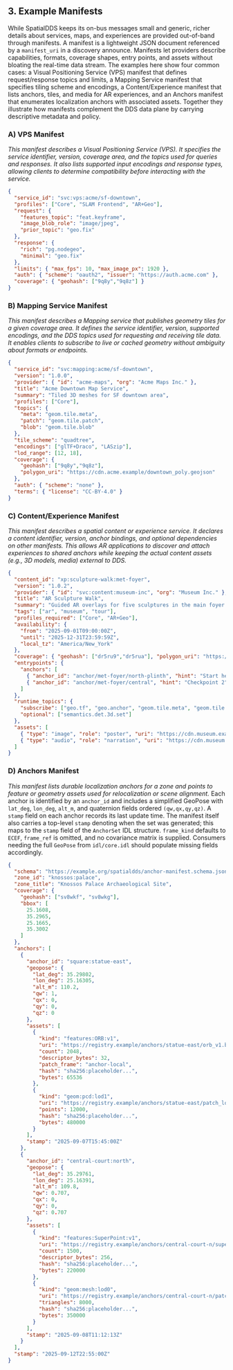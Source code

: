 ## **3. Example Manifests**

While SpatialDDS keeps its on-bus messages small and generic, richer details about services, maps, and experiences are provided out-of-band through manifests. A manifest is a lightweight JSON document referenced by a `manifest_uri` in a discovery announce. Manifests let providers describe capabilities, formats, coverage shapes, entry points, and assets without bloating the real-time data stream. The examples here show four common cases: a Visual Positioning Service (VPS) manifest that defines request/response topics and limits, a Mapping Service manifest that specifies tiling scheme and encodings, a Content/Experience manifest that lists anchors, tiles, and media for AR experiences, and an Anchors manifest that enumerates localization anchors with associated assets. Together they illustrate how manifests complement the DDS data plane by carrying descriptive metadata and policy.

### **A) VPS Manifest**

*This manifest describes a Visual Positioning Service (VPS). It specifies the service identifier, version, coverage area, and the topics used for queries and responses. It also lists supported input encodings and response types, allowing clients to determine compatibility before interacting with the service.*

```json
{
  "service_id": "svc:vps:acme/sf-downtown",
  "profiles": ["Core", "SLAM Frontend", "AR+Geo"],
  "request": {
    "features_topic": "feat.keyframe",
    "image_blob_role": "image/jpeg",
    "prior_topic": "geo.fix"
  },
  "response": {
    "rich": "pg.nodegeo",
    "minimal": "geo.fix"
  },
  "limits": { "max_fps": 10, "max_image_px": 1920 },
  "auth": { "scheme": "oauth2", "issuer": "https://auth.acme.com" },
  "coverage": { "geohash": ["9q8y","9q8z"] }
}
```

### **B) Mapping Service Manifest**

*This manifest describes a Mapping service that publishes geometry tiles for a given coverage area. It defines the service identifier, version, supported encodings, and the DDS topics used for requesting and receiving tile data. It enables clients to subscribe to live or cached geometry without ambiguity about formats or endpoints.*

```json
{
  "service_id": "svc:mapping:acme/sf-downtown",
  "version": "1.0.0",
  "provider": { "id": "acme-maps", "org": "Acme Maps Inc." },
  "title": "Acme Downtown Map Service",
  "summary": "Tiled 3D meshes for SF downtown area",
  "profiles": ["Core"],
  "topics": {
    "meta": "geom.tile.meta",
    "patch": "geom.tile.patch",
    "blob": "geom.tile.blob"
  },
  "tile_scheme": "quadtree",
  "encodings": ["glTF+Draco", "LASzip"],
  "lod_range": [12, 18],
  "coverage": {
    "geohash": ["9q8y","9q8z"],
    "polygon_uri": "https://cdn.acme.example/downtown_poly.geojson"
  },
  "auth": { "scheme": "none" },
  "terms": { "license": "CC-BY-4.0" }
}
```

### **C) Content/Experience Manifest**

*This manifest describes a spatial content or experience service. It declares a content identifier, version, anchor bindings, and optional dependencies on other manifests. This allows AR applications to discover and attach experiences to shared anchors while keeping the actual content assets (e.g., 3D models, media) external to DDS.*

```json
{
  "content_id": "xp:sculpture-walk:met-foyer",
  "version": "1.0.2",
  "provider": { "id": "svc:content:museum-inc", "org": "Museum Inc." },
  "title": "AR Sculpture Walk",
  "summary": "Guided AR overlays for five sculptures in the main foyer.",
  "tags": ["ar", "museum", "tour"],
  "profiles_required": ["Core", "AR+Geo"],
  "availability": {
    "from": "2025-09-01T09:00:00Z",
    "until": "2025-12-31T23:59:59Z",
    "local_tz": "America/New_York"
  },
  "coverage": { "geohash": ["dr5ru9","dr5rua"], "polygon_uri": "https://cdn.museum.example/foyer_poly.geojson" },
  "entrypoints": {
    "anchors": [
      { "anchor_id": "anchor/met-foyer/north-plinth", "hint": "Start here" },
      { "anchor_id": "anchor/met-foyer/central", "hint": "Checkpoint 2" }
    ]
  },
  "runtime_topics": {
    "subscribe": ["geo.tf", "geo.anchor", "geom.tile.meta", "geom.tile.patch"],
    "optional": ["semantics.det.3d.set"]
  },
  "assets": [
    { "type": "image", "role": "poster", "uri": "https://cdn.museum.example/img/poster.jpg" },
    { "type": "audio", "role": "narration", "uri": "https://cdn.museum.example/audio/room_intro.mp3", "lang": "en" }
  ]
}
```

### **D) Anchors Manifest**

*This manifest lists durable localization anchors for a zone and points to feature or geometry assets used for relocalization or scene alignment.* Each anchor is identified by an `anchor_id` and includes a simplified GeoPose with `lat_deg`, `lon_deg`, `alt_m`, and quaternion fields ordered `(qw,qx,qy,qz)`. A `stamp` field on each anchor records its last update time. The manifest itself also carries a top-level `stamp` denoting when the set was generated; this maps to the `stamp` field of the `AnchorSet` IDL structure. `frame_kind` defaults to `ECEF`, `frame_ref` is omitted, and no covariance matrix is supplied. Consumers needing the full `GeoPose` from `idl/core.idl` should populate missing fields accordingly.

```json
{
  "schema": "https://example.org/spatialdds/anchor-manifest.schema.json#v1",
  "zone_id": "knossos:palace",
  "zone_title": "Knossos Palace Archaeological Site",
  "coverage": {
    "geohash": ["sv8wkf", "sv8wkg"],
    "bbox": [
      25.1608,
      35.2965,
      25.1665,
      35.3002
    ]
  },
  "anchors": [
    {
      "anchor_id": "square:statue-east",
      "geopose": {
        "lat_deg": 35.29802,
        "lon_deg": 25.16305,
        "alt_m": 110.2,
        "qw": 1,
        "qx": 0,
        "qy": 0,
        "qz": 0
      },
      "assets": [
        {
          "kind": "features:ORB:v1",
          "uri": "https://registry.example/anchors/statue-east/orb_v1.bin",
          "count": 2048,
          "descriptor_bytes": 32,
          "patch_frame": "anchor-local",
          "hash": "sha256:placeholder...",
          "bytes": 65536
        },
        {
          "kind": "geom:pcd:lod1",
          "uri": "https://registry.example/anchors/statue-east/patch_lod1.las",
          "points": 12000,
          "hash": "sha256:placeholder...",
          "bytes": 480000
        }
      ],
      "stamp": "2025-09-07T15:45:00Z"
    },
    {
      "anchor_id": "central-court:north",
      "geopose": {
        "lat_deg": 35.29761,
        "lon_deg": 25.16391,
        "alt_m": 109.8,
        "qw": 0.707,
        "qx": 0,
        "qy": 0,
        "qz": 0.707
      },
      "assets": [
        {
          "kind": "features:SuperPoint:v1",
          "uri": "https://registry.example/anchors/central-court-n/superpoint_v1.npz",
          "count": 1500,
          "descriptor_bytes": 256,
          "hash": "sha256:placeholder...",
          "bytes": 220000
        },
        {
          "kind": "geom:mesh:lod0",
          "uri": "https://registry.example/anchors/central-court-n/patch_lod0.glb",
          "triangles": 8000,
          "hash": "sha256:placeholder...",
          "bytes": 350000
        }
      ],
      "stamp": "2025-09-08T11:12:13Z"
    }
  ],
  "stamp": "2025-09-12T22:55:00Z"
}
```
